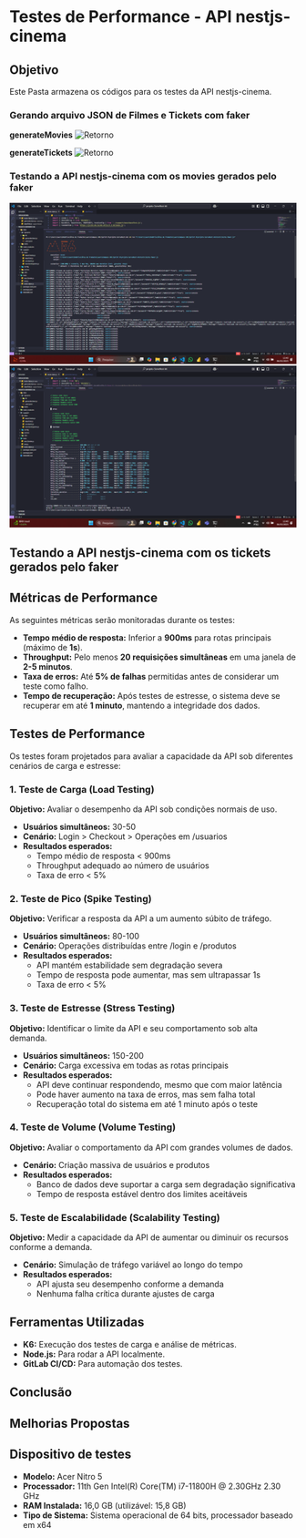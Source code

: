 # Testes de Performance - API nestjs-cinema

## Objetivo

Este Pasta armazena os códigos para os testes da API nestjs-cinema.

### Gerando arquivo JSON de Filmes e Tickets com faker

**generateMovies**
![Retorno](../Assets/generateMovies.png)

**generateTickets**
![Retorno](../Assets/generateTickets.png)

### Testando a API nestjs-cinema com os movies gerados pelo faker

![Retorno](../Assets/teste-faker1.png)
![Retorno](../Assets/teste-faker2.png)

## **Testando a API nestjs-cinema com os tickets gerados pelo faker**

## Métricas de Performance
As seguintes métricas serão monitoradas durante os testes:

- **Tempo médio de resposta:** Inferior a **900ms** para rotas principais (máximo de **1s**).
- **Throughput:** Pelo menos **20 requisições simultâneas** em uma janela de **2-5 minutos**.
- **Taxa de erros:** Até **5% de falhas** permitidas antes de considerar um teste como falho.
- **Tempo de recuperação:** Após testes de estresse, o sistema deve se recuperar em até **1 minuto**, mantendo a integridade dos dados.

## Testes de Performance
Os testes foram projetados para avaliar a capacidade da API sob diferentes cenários de carga e estresse:

### 1. Teste de Carga (Load Testing)
**Objetivo:** Avaliar o desempenho da API sob condições normais de uso.
- **Usuários simultâneos:** 30-50
- **Cenário:** Login > Checkout > Operações em /usuarios
- **Resultados esperados:**
  - Tempo médio de resposta < 900ms
  - Throughput adequado ao número de usuários
  - Taxa de erro < 5%

### 2. Teste de Pico (Spike Testing)
**Objetivo:** Verificar a resposta da API a um aumento súbito de tráfego.
- **Usuários simultâneos:** 80-100
- **Cenário:** Operações distribuídas entre /login e /produtos
- **Resultados esperados:**
  - API mantém estabilidade sem degradação severa
  - Tempo de resposta pode aumentar, mas sem ultrapassar 1s
  - Taxa de erro < 5%

### 3. Teste de Estresse (Stress Testing)
**Objetivo:** Identificar o limite da API e seu comportamento sob alta demanda.
- **Usuários simultâneos:** 150-200
- **Cenário:** Carga excessiva em todas as rotas principais
- **Resultados esperados:**
  - API deve continuar respondendo, mesmo que com maior latência
  - Pode haver aumento na taxa de erros, mas sem falha total
  - Recuperação total do sistema em até 1 minuto após o teste

### 4. Teste de Volume (Volume Testing)
**Objetivo:** Avaliar o comportamento da API com grandes volumes de dados.
- **Cenário:** Criação massiva de usuários e produtos
- **Resultados esperados:**
  - Banco de dados deve suportar a carga sem degradação significativa
  - Tempo de resposta estável dentro dos limites aceitáveis

### 5. Teste de Escalabilidade (Scalability Testing)
**Objetivo:** Medir a capacidade da API de aumentar ou diminuir os recursos conforme a demanda.
- **Cenário:** Simulação de tráfego variável ao longo do tempo
- **Resultados esperados:**
  - API ajusta seu desempenho conforme a demanda
  - Nenhuma falha crítica durante ajustes de carga

## Ferramentas Utilizadas
- **K6:** Execução dos testes de carga e análise de métricas.
- **Node.js:** Para rodar a API localmente.
- **GitLab CI/CD:** Para automação dos testes.

## Conclusão

## Melhorias Propostas

## Dispositivo de testes

- **Modelo:** Acer Nitro 5
- **Processador:** 11th Gen Intel(R) Core(TM) i7-11800H @ 2.30GHz   2.30 GHz
- **RAM Instalada:** 16,0 GB (utilizável: 15,8 GB)
- **Tipo de Sistema:** Sistema operacional de 64 bits, processador baseado em x64
